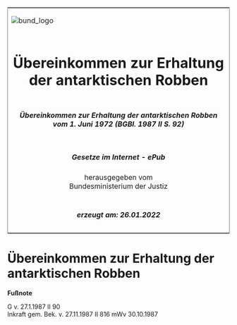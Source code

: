 <span id="DECKBLATT.html"></span>

<table border="0" frame="border" width="100%">

<tr valign="top">

<td align="left">

![bund\_logo](BfJ_2021_Web_de_de.gif)

</td>

<td align="right">

 

</td>

</tr>

<tr align="center" valign="middle">

<td colspan="2">

# Übereinkommen zur Erhaltung der antarktischen Robben

</td>

</tr>

<tr align="center" valign="middle">

<td colspan="2">

##### Übereinkommen zur Erhaltung der antarktischen Robben vom 1. Juni 1972 (BGBl. 1987 II S. 92)

</td>

</tr>

<tr align="center" valign="middle">

<td colspan="2">

  
  

##### Gesetze im Internet - ePub  
  
herausgegeben vom  
Bundesministerium der Justiz

</td>

</tr>

<tr align="center" valign="bottom">

<td colspan="2">

  
  

##### erzeugt am: 26.01.2022

</td>

</tr>

</table>

<span id="BJNR200920987.html"></span>

# Übereinkommen zur Erhaltung der antarktischen Robben

<div>

  
**Fußnote**

<div class="jnhtml">

<div>

<div class="jurAbsatz">

G v. 27.1.1987 II 90  
Inkraft gem. Bek. v. 27.11.1987 II 816 mWv 30.10.1987

</div>

</div>

</div>

</div>
